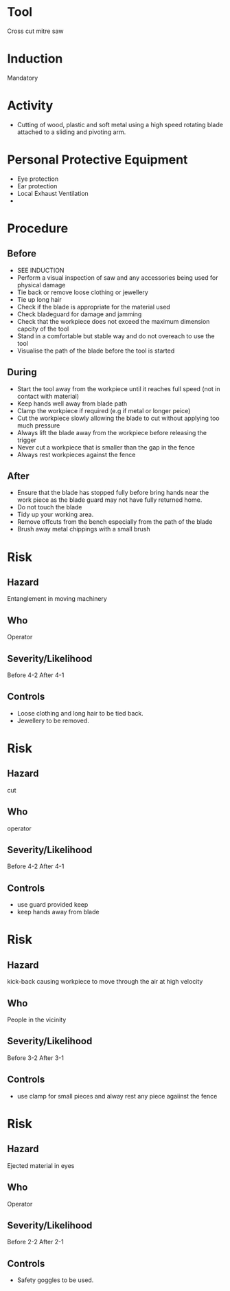 # Tool
Cross cut mitre saw
# Induction
Mandatory
# Activity

* Cutting of wood, plastic and soft metal using a high speed rotating blade attached to a sliding and pivoting arm. 

# Personal Protective Equipment

* Eye protection
* Ear protection
* Local Exhaust Ventilation
* 

# Procedure
## Before

* SEE INDUCTION
* Perform a visual inspection of saw and any accessories being used for physical damage
* Tie back or remove loose clothing or jewellery
* Tie up long hair
* Check if the blade is appropriate for the material used
* Check bladeguard for damage and jamming
* Check that the workpiece does not exceed the maximum dimension capcity of the tool
* Stand in a comfortable but stable way and do not overeach to use the tool
* Visualise the path of the blade before the tool is started

## During

* Start the tool away from the workpiece until it reaches full speed (not in contact with material)
* Keep hands well away from blade path
* Clamp the workpiece if required (e.g if metal or longer peice)
* Cut the workpiece slowly allowing the blade to cut without applying too much pressure
* Always lift the blade away from the workpiece before releasing the trigger
* Never cut a workpiece that is smaller than the gap in the fence
* Always rest workpieces against the fence

## After

* Ensure that the blade has stopped fully before bring hands near the work piece as the blade guard may not have fully returned home.
* Do not touch the blade
* Tidy up your working area. 
* Remove offcuts from the bench especially from the path of the blade
* Brush away metal chippings with a small brush

# Risk
## Hazard
Entanglement in moving machinery
## Who
Operator
## Severity/Likelihood
Before 4-2 After 4-1
## Controls

* Loose clothing and long hair to be tied back.
* Jewellery to be removed.

# Risk
## Hazard
cut
## Who
operator
## Severity/Likelihood
Before 4-2 After 4-1
## Controls

* use guard provided keep 
* keep hands away from blade

# Risk
## Hazard
kick-back causing workpiece to move through the air at high velocity
## Who
People in the vicinity
## Severity/Likelihood
Before 3-2 After 3-1
## Controls

* use clamp for small pieces and alway rest any piece agaiinst the fence

# Risk
## Hazard
Ejected material in eyes
## Who
Operator
## Severity/Likelihood
Before 2-2 After 2-1
## Controls

* Safety goggles to be used.

